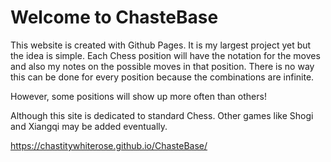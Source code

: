 # Welcome to ChasteBase

This website is created with Github Pages. It is my largest project yet but the idea is simple. Each Chess position will have the notation for the moves and also my notes on the possible moves in that position. There is no way this can be done for every position because the combinations are infinite.

However, some positions will show up more often than others!

Although this site is dedicated to standard Chess. Other games like Shogi and Xiangqi may be added eventually.

https://chastitywhiterose.github.io/ChasteBase/

